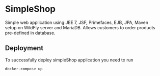 # SimpleShop
Simple web application using JEE 7, JSF, Primefaces, EJB, JPA, Maven setup on WildFly server and MariaDB.
Allows customers to order products pre-defined in database.


## Deployment
To successfully deploy simpleShop application you need to run

```docker-compose up```
